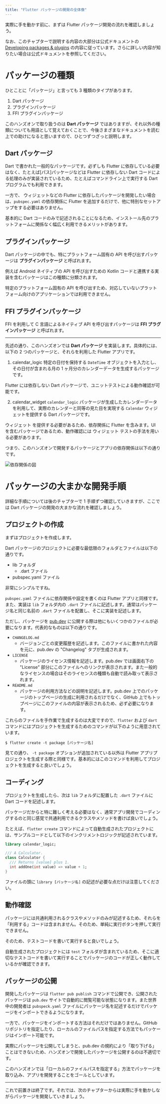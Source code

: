 ```yaml
---
title: "Flutter パッケージの開発の全体像"
---
```


実際に手を動かす前に、まずは Flutter パッケージ開発の流れを確認しましょう。

なお、このチャプターで説明する内容の大部分は公式ドキュメントの [Developing packages & plugins](https://docs.flutter.dev/development/packages-and-plugins/developing-packages) の内容に従っています。さらに詳しい内容が知りたい場合は公式ドキュメントを参照してください。

# パッケージの種類

ひとことに「パッケージ」と言っても 3 種類のタイプがあります。

1. Dart パッケージ
1. プラグインパッケージ
1. FFI プラグインパッケージ

このハンズオンで取り扱うのは __Dart パッケージ__ ではありますが、それ以外の種類についても用語として覚えておくことで、今後さまざまなドキュメントを読む上での助けになると思いますので、ひとつずつざっと説明します。

## Dart パッケージ

Dart で書かれた一般的なパッケージです。必ずしも Flutter に依存している必要はなく、たとえば[パス]パッケージなどは Flutter に依存しない Dart コードによる処理のみが実装されているため、たとえばコマンドライン上で実行する Dart プログラムでも利用できます。

一方で、 ウィジェットなどの Flutter に依存したパッケージを開発したい場合は、`pubspec.yaml` の依存関係に Flutter を追加するだけで、他に特別なセットアップをする必要はありません。

基本的に Dart コードのみで記述されることになるため、インストール先のプラットフォームに関係なく幅広く利用できるメリットがあります。

## プラグインパッケージ

Dart パッケージの中でも、特にプラットフォーム固有の API を呼び出すパッケージは __プラグインパッケージ__ と呼ばれます。

例えば Android ネイティブの API を呼び出すための Kotlin コードと連携する実装を含むパッケージはこの種類に分類されます。

特定のプラットフォーム固有の API を呼び出すため、対応していないプラットフォーム向けのアプリケーションでは利用できません。

## FFI プラグインパッケージ

FFI を利用して C 言語によるネイティブ API を呼び出すパッケージは __FFI プラグインパッケージ__ と呼ばれます。

---

先述の通り、このハンズオンでは __Dart パッケージ__ を実装します。具体的には、以下の 2 つのパッケージと、それらを利用した Flutter アプリです。

1. calendar_logic
特定の日付を保持する `DateTime` オブジェクトを入力とし、その日付が含まれる月の 1 ヶ月分のカレンダーデータを生成するパッケージです。

Flutter には依存しない Dart パッケージで、ユニットテストによる動作確認が可能です。

2. calendar_widget
`calendar_logic` パッケージが生成したカレンダーデータを利用して、実際のカレンダーと同等の見た目を実現する `Calendar` ウィジェットを提供する Dart パッケージです。

ウィジェット を提供する必要があるため、依存関係に Flutter を含みます。UI を含むパッケージであるため、動作確認には ウィジェット テストの手法を用いる必要があります。

つまり、このハンズオンで開発するパッケージとアプリの依存関係は以下の通りです。

![依存関係の図]()

# パッケージの大まかな開発手順

詳細な手順については後のチャプターで 1 手順ずつ確認していきますが、ここでは Dart パッケージの開発の大まかな流れを確認しましょう。

## プロジェクトの作成

まずはプロジェクトを作成します。

Dart パッケージのプロジェクトに必要な最低限のフォルダとファイルは以下の通りです。

- lib フォルダ
  - .dart ファイル
- pubspec.yaml ファイル

非常にシンプルですね。

`pubspec.yaml` ファイルに依存関係や設定を書くのは Flutter アプリと同様です。また、実装は `lib` フォルダ内の `.dart` ファイルに記述します。通常はパッケージ名と同じ名前の `.dart` ファイルを配置し、そこに実装を記述します。

ただし、パッケージを [pub.dev](https://pub.dev) に公開する際は他にもいくつかのファイルが必要になります。代表的なものは以下の通りです。

- `CHANGELOG.md`
  - バージョンごとの変更履歴を記述します。このファイルに書かれた内容を元に、pub.dev の "Changelog" タブが生成されます。
- `LICENSE` 
  - パッケージのライセンス情報を記述します。pub.dev では画面右下の "License" 部分にこのファイルへのリンクが表示されます。また一般的なライセンスの場合はそのライセンスの種類も自動で読み取って表示されます。
- `README.md`
  - パッケージの利用方法などの説明を記述します。pub.dev 上でのパッケージのトップページの生成に利用されるだけでなく、GitHub 上でもトップページにこのファイルの内容が表示されるため、必ず必要になります。

これらのファイルを手作業で生成するのは大変ですので、`flutter` および `dart` コマンドにはプロジェクトを生成するためのコマンドが以下のように用意されています。

```
$ flutter create -t package [パッケージ名]
```

見ての通り、 `-t package` オプションが追加されている以外は Flutter アプリプロジェクトを生成する際と同様です。基本的にはこのコマンドを利用してプロジェクトを生成すると良いでしょう。

## コーディング

プロジェクトを生成したら、次は `lib` フォルダに配置した `.dart` ファイルに Dart コードを記述します。

パッケージだからと特に難しく考える必要はなく、通常アプリ開発でコーディングするのと同じ感覚で共通利用できるクラスやメソッドを書けば良いでしょう。

たとえば、`flutter create` コマンドによって自動生成されたプロジェクトには、サンプルコードとして以下のインクリメントロジックが記述されています。

```dart
library calendar_logic;

/// A Calculator.
class Calculator {
  /// Returns [value] plus 1.
  int addOne(int value) => value + 1;
}
```

ファイルの頭に `library [パッケージ名]` の記述が必要な点だけは注意してください。

## 動作確認

パッケージには共通利用されるクラスやメソッドのみが記述するため、それらを「利用する」コードは含まれません。そのため、単純に実行ボタンを押して実行できません。

そのため、テストコードを書いて実行すると良いでしょう。

自動生成されたプロジェクトには `test` フォルダが含まれているため、そこに適切なテストコードを書いて実行することでパッケージのコードが正しく動作しているかが確認できます。

## パッケージの公開

開発したパッケージは `flutter pub publish` コマンドで公開でき、公開されたパッケージは `pub.dev` サイトで自動的に閲覧可能な状態になります。また世界中の開発者は `pubspeck.yaml` ファイルにパッケージ名を記述するだけでパッケージをインポートできるようになります。

一方で、パッケージをインポートする方法はそれだけではありません。GitHub リポジトリを指定したり、ローカルのファイルパスを指定する方法でもパッケージはインポート可能です。

実際にパッケージを公開してしまうと、pub.dev の規約により「取り下げる」ことはできないため、ハンズオンで開発したパッケージを公開するのは不適切です。

このハンズオンでは「ローカルのファイルパスを指定する」方法でパッケージを取り込み、アプリを開発することをゴールとしています。

---

これで前置きは終了です。それでは、次のチャプターからは実際に手を動かしながらパッケージを開発していきましょう。